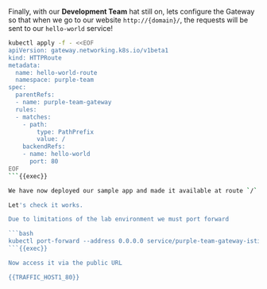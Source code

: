 
Finally, with our **Development Team** hat still on, lets configure the Gateway so that when we go to our website `http://{domain}/`, the requests will be sent to our `hello-world` service!

```bash
kubectl apply -f - <<EOF
apiVersion: gateway.networking.k8s.io/v1beta1
kind: HTTPRoute
metadata:
  name: hello-world-route
  namespace: purple-team
spec:
  parentRefs:
  - name: purple-team-gateway
  rules:
  - matches:
    - path:
        type: PathPrefix
        value: /
    backendRefs:
    - name: hello-world
      port: 80
EOF
```{{exec}}

We have now deployed our sample app and made it available at route `/`

Let's check it works.

Due to limitations of the lab environment we must port forward

```bash
kubectl port-forward --address 0.0.0.0 service/purple-team-gateway-istio 80:80
```{{exec}}

Now access it via the public URL

{{TRAFFIC_HOST1_80}}
